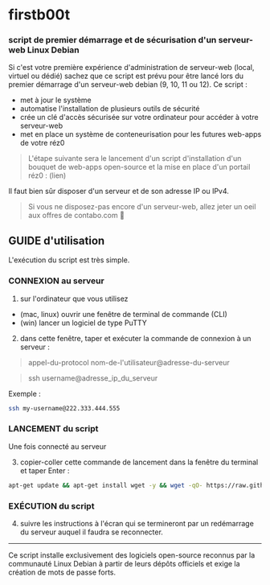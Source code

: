# firstb00t
### script de premier démarrage et de sécurisation d'un serveur-web Linux Debian
Si c'est votre première expérience d'administration de serveur-web (local, virtuel ou dédié)
sachez que ce script est prévu pour être lancé lors du premier démarrage d'un serveur-web debian
(9, 10, 11 ou 12). Ce script :
- met à jour le système
- automatise l'installation de plusieurs outils de sécurité
- crée un clé d'accès sécurisée sur votre ordinateur pour accéder à votre serveur-web
- met en place un système de conteneurisation pour les futures web-apps de votre réz0

> L'étape suivante sera le lancement d'un script d'installation d'un bouquet de web-apps open-source et la mise en place d'un portail réz0 : (lien)

Il faut bien sûr disposer d'un serveur et de son adresse IP ou IPv4.

> Si vous ne disposez-pas encore d'un serveur-web, allez jeter un oeil aux offres de contabo.com 🚀

## GUIDE d'utilisation
L'exécution du script est très simple.

### CONNEXION au serveur
1. sur l'ordinateur que vous utilisez
- (mac, linux) ouvrir une fenêtre de terminal de commande (CLI) 
- (win) lancer un logiciel de type PuTTY

2. dans cette fenêtre, taper et exécuter la commande de connexion à un serveur :

> appel-du-protocol nom-de-l'utilisateur@adresse-du-serveur

> ssh username@adresse_ip_du_serveur

Exemple :
```bash
ssh my-username@222.333.444.555
```
### LANCEMENT du script
Une fois connecté au serveur

3. copier-coller cette commande de lancement dans la fenêtre du terminal et taper Enter :
```bash
apt-get update && apt-get install wget -y && wget -qO- https://raw.githubusercontent.com/lerez0/firstb00t/main/rez0-debian-premier-demarrage.sh | bash
```
### EXÉCUTION du script
4. suivre les instructions à l'écran qui se termineront par un redémarrage du serveur
auquel il faudra se reconnecter.

---
Ce script installe exclusivement des logiciels open-source
reconnus par la communauté Linux Debian à partir de leurs dépôts officiels
et exige la création de mots de passe forts.
